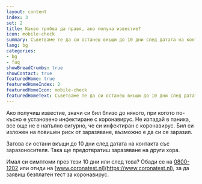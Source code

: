 ```yaml
---
layout: content
index: 3
set: 2
title: Какво трябва да правя, ако получа известие?
icon: mobile-check
summary: Съветваме те да си останеш вкъщи до 10 дни след датата на контакта. Имаш ли симптоми? Направи си тест.  
lang: bg
categories:
- bg
- faq
showBreadCrumbs: true
showContact: true
featuredHome: true
featuredHomeIndex: 2
featuredHomeIcon: mobile-check
featuredHomeText: Съветваме те да си останеш вкъщи до 10 дни след датата на контакта. Имаш ли симптоми? Направи си тест.  
---
```


Ако получиш известие, значи си бил близо до някого, при когото по-късно е установено инфектиране с коронавирус. Не изпадай в паника, все още не е напълно сигурно, че си инфектиран с коронавирус. Бил си изложен на повишен риск от заразяване, възможно е да си се заразил. 

Затова си остани вкъщи до 10 дни след датата на контакта със заразоносителя. Така ще предотвратиш заразяване на други хора.

Имал си симптоми през тези 10 дни или след това? 
Обади се на [0800-1202](tel:+318001202) или отиди на [www.coronatest.nl](https://www.coronatest.nl), за да заявиш безплатен тест за коронавирус.
